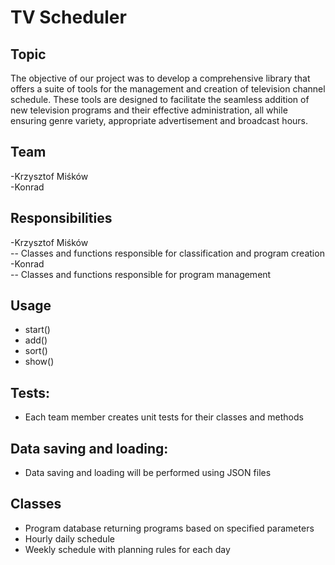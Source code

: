 # TV Scheduler

## Topic

The objective of our project was to develop a comprehensive library that offers a suite of tools for the management and creation of television channel schedule. These tools are designed to facilitate the seamless addition of new television programs and their effective administration, all while ensuring genre variety, appropriate advertisement and broadcast hours.

## Team

-Krzysztof Miśków <br />
-Konrad <br />

## Responsibilities

-Krzysztof Miśków <br />
-- Classes and functions responsible for classification and program creation <br />
-Konrad  <br />
-- Classes and functions responsible for program management

## Usage

- start()
- add()
- sort()
- show()

## Tests:<br />
- Each team member creates unit tests for their classes and methods <br />

## Data saving and loading:
- Data saving and loading will be performed using JSON files

## Classes
- Program database returning programs based on specified parameters
- Hourly daily schedule
- Weekly schedule with planning rules for each day



